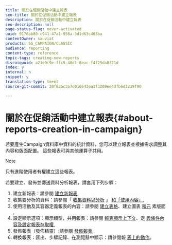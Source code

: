 ```yaml
---
title: 關於在促銷活動中建立報表
seo-title: 關於在促銷活動中建立報表
description: 關於在促銷活動中建立報表
seo-description: null
page-status-flag: never-activated
uuid: 9176ab80-c941-47a1-956a-3d1d63c403ba
contentOwner: sauviat
products: SG_CAMPAIGN/CLASSIC
audience: reporting
content-type: reference
topic-tags: creating-new-reports
discoiquuid: a21e9c9e-ffc5-40d1-8eac-f4f25da8f21d
index: y
internal: n
snippet: y
translation-type: tm+mt
source-git-commit: 20f835c357d016643ea1f3209ee4dfb6d3239f90

---
```



# 關於在促銷活動中建立報表{#about-reports-creation-in-campaign}

若要產生Campaign資料庫中資料的統計資料，您可以建立報表並根據需求調整其內容和版面配置。 這些報表可與其他運算子共用。

>[!NOTE]
>
>只有進階使用者有權建立這些報表。

若要建立、發佈並傳送資料分析報表，請套用下列步驟：

1. 建立新報表：請參閱 [建立新報表](../../reporting/using/creating-a-new-report.md),
1. 收集要分析的資料：請參閱「 [收集資料以分析](../../reporting/using/collecting-data-to-analyze.md) 」 [和「使用內容」](../../reporting/using/using-the-context.md),
1. 使用活動及其容器定義報表的內容：請參閱 [建立表格](../../reporting/using/creating-a-table.md)、建立圖表 [和元](../../reporting/using/creating-a-chart.md) 素版面 [](../../reporting/using/element-layout.md),
1. 設定顯示選項：顯示類型，共用報表：請參閱 [報表顯示上下文](../../reporting/using/configuring-access-to-the-report.md#report-display-context)、定 [義條件內容](../../reporting/using/defining-a-conditional-content.md)[及設定報表存取權](../../reporting/using/configuring-access-to-the-report.md),
1. 發佈報表（發佈精靈）:請參閱 [發佈報表](../../reporting/using/configuring-access-to-the-report.md#publishing-the-report),
1. 轉換報表：匯出、步驟記錄、在瀏覽器中顯示：請參閱報 [表上的動作](../../reporting/using/actions-on-reports.md)。

